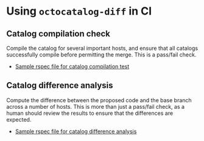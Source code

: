 # Using `octocatalog-diff` in CI

## Catalog compilation check

Compile the catalog for several important hosts, and ensure that all catalogs successfully compile before permitting the merge. This is a pass/fail check.

- [Sample rspec file for catalog compilation test](/examples/ci/puppet_catalogs_spec.rb)

## Catalog difference analysis

Compute the difference between the proposed code and the base branch across a number of hosts. This is more than just a pass/fail check, as a human should review the results to ensure that the differences are expected.

- [Sample rspec file for catalog difference analysis](/examples/ci/puppet_catalog_diff_spec.rb)
